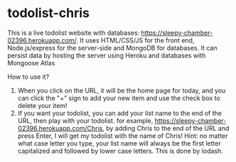 # todolist-chris

This is a live todolist website with databases: https://sleepy-chamber-02396.herokuapp.com/. It uses HTML/CSS/JS for the front end, Node.js/express for the server-side and MongoDB for databases. It can persist data by hosting the server using Heroku and databases with Mongoose Atlas

How to use it?

1. When you click on the URL, it will be the home page for today, and you can click the "+" sign to add your new item and use the check box to delete your item!
2. If you want your todolist, you can add your list name to the end of the URL, then play with your todolist. for example, https://sleepy-chamber-02396.herokuapp.com/Chris, by adding Chris to the end of the URL and press Enter, I will get my todolist with the name of Chris! Hint: no matter what case letter you type, your list name will always be the first letter capitalized and followed by lower case letters. This is done by lodash.
